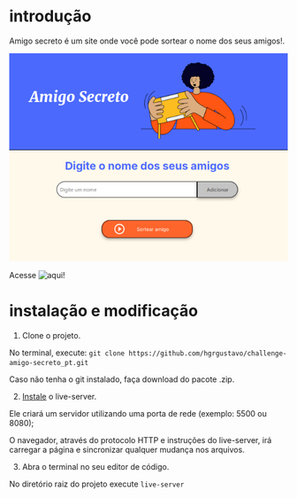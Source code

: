 # introdução 

Amigo secreto é um site onde você pode sortear o nome dos seus amigos!.

![](screenshot.png)

Acesse ![aqui](https://hgrgustavo.github.io/challenge-amigo-secreto_pt/)!



# instalação e modificação 

1. Clone o projeto.

No terminal, execute: `git clone https://github.com/hgrgustavo/challenge-amigo-secreto_pt.git`

Caso não tenha o git instalado, faça download do pacote .zip.

2. [Instale](https://www.npmjs.com/package/live-server) o live-server. 

Ele criará um servidor utilizando uma porta de rede (exemplo: 5500 ou 8080);

O navegador, através do protocolo HTTP e instruções do live-server, irá carregar a página e sincronizar qualquer mudança nos arquivos.

3. Abra o terminal no seu editor de código. 

No diretório raiz do projeto execute `live-server`
